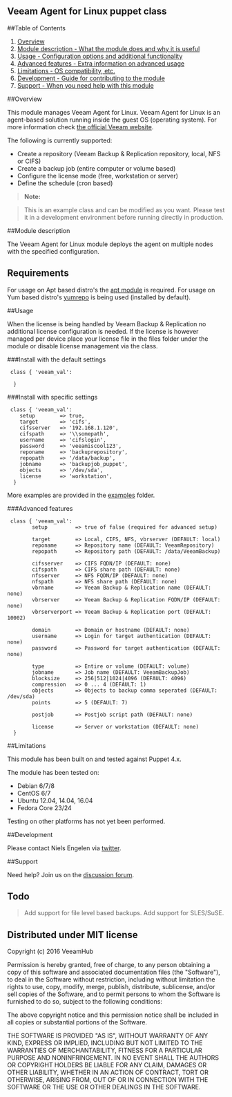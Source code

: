 Veeam Agent for Linux puppet class
----------------------------------

##Table of Contents

1. [Overview](#overview)
2. [Module description - What the module does and why it is useful](#module-description)
3. [Usage - Configuration options and additional functionality](#usage)
4. [Advanced features - Extra information on advanced usage](#advanced-features)
5. [Limitations - OS compatibility, etc.](#limitations)
6. [Development - Guide for contributing to the module](#development)
7. [Support - When you need help with this module](#support)

##Overview

This module manages Veeam Agent for Linux. Veeam Agent for Linux is an agent-based solution running inside the guest OS (operating system). For more information check [the official Veeam website](https://www.veeam.com/linux-cloud-server-backup-agent.html).

The following is currently supported:
  - Create a repository (Veeam Backup & Replication repository, local, NFS or CIFS)
  - Create a backup job (entire computer or volume based)
  - Configure the license mode (free, workstation or server)
  - Define the schedule (cron based)

> **Note:**

> This is an example class  and can be modified as you want. Please test it in a development environment before running directly in production.
  
##Module description

The Veeam Agent for Linux module deploys the agent on multiple nodes with the specified configuration.

## Requirements

For usage on Apt based distro's the [apt module](https://forge.puppet.com/puppetlabs/apt) is required.
For usage on Yum based distro's [yumrepo](https://docs.puppet.com/puppet/latest/types/yumrepo.html) is being used (installed by default). 

##Usage

When the license is being handled by Veeam Backup & Replication no additional license configuration is needed. If the license is however managed per device place your license file in the files folder under the module or disable license management via the class.

###Install with the default settings

```puppet
 class { 'veeam_val':
   
  }
```

###Install with specific settings

```puppet
 class { 'veeam_val':
    setup        => true,
    target       => 'cifs',
    cifsserver   => '192.168.1.120',
    cifspath     => '\\somepath',
    username     => 'cifslogin',
    password     => 'veeamiscool123',
    reponame	 => 'backuprepository',
    repopath     => '/data/backup',
    jobname 	 => 'backupjob_puppet',
    objects		 => '/dev/sda',
    license      => 'workstation',
  }
```

More examples are provided in the [examples](https://github.com/nielsengelen/val-puppet/tree/master/examples) folder.

###Advanced features
```puppet
 class { 'veeam_val':
        setup         => true of false (required for advanced setup)
        
        target        => Local, CIFS, NFS, vbrserver (DEFAULT: local)
        reponame      => Repository name (DEFAULT: VeeamRepository)
        repopath      => Repository path (DEFAULT: /data/VeeamBackup)

        cifsserver    => CIFS FQDN/IP (DEFAULT: none)
        cifspath      => CIFS share path (DEFAULT: none)
        nfsserver     => NFS FQDN/IP (DEFAULT: none)
        nfspath       => NFS share path (DEFAULT: none)
        vbrname       => Veeam Backup & Replication name (DEFAULT: none)
        vbrserver     => Veeam Backup & Replication FQDN/IP (DEFAULT: none)
        vbrserverport => Veeam Backup & Replication port (DEFAULT: 10002)       

        domain        => Domain or hostname (DEFAULT: none)
        username      => Login for target authentication (DEFAULT: none)
        password      => Password for target authentication (DEFAULT: none)
        
        type          => Entire or volume (DEFAULT: volume)
        jobname       => Job name (DEFAULT: VeeamBackupJob)
        blocksize     => 256|512|1024|4096 (DEFAULT: 4096)
        compression   => 0 ... 4 (DEFAULT: 1)
        objects       => Objects to backup comma seperated (DEFAULT: /dev/sda)
        points        => 5 (DEFAULT: 7)

        postjob       => Postjob script path (DEFAULT: none)

        license       => Server or workstation (DEFAULT: none)
  }
```

##Limitations

This module has been built on and tested against Puppet 4.x. 

The module has been tested on:

* Debian 6/7/8
* CentOS 6/7
* Ubuntu 12.04, 14.04, 16.04
* Fedora Core 23/24

Testing on other platforms has not yet been performed.

##Development

Please contact Niels Engelen via [twitter](https://twitter.com/nielsengelen).

##Support

Need help? Join us on the [discussion forum](https://forums.veeam.com/veeam-agent-for-linux-f41/).

## Todo

> Add support for file level based backups.
> Add support for SLES/SuSE.

## Distributed under MIT license
Copyright (c) 2016 VeeamHub

Permission is hereby granted, free of charge, to any person obtaining a copy of this software and associated documentation files (the "Software"), to deal in the Software without restriction, including without limitation the rights to use, copy, modify, merge, publish, distribute, sublicense, and/or sell copies of the Software, and to permit persons to whom the Software is furnished to do so, subject to the following conditions:

The above copyright notice and this permission notice shall be included in all copies or substantial portions of the Software.

THE SOFTWARE IS PROVIDED "AS IS", WITHOUT WARRANTY OF ANY KIND, EXPRESS OR IMPLIED, INCLUDING BUT NOT LIMITED TO THE WARRANTIES OF MERCHANTABILITY, FITNESS FOR A PARTICULAR PURPOSE AND NONINFRINGEMENT. IN NO EVENT SHALL THE AUTHORS OR COPYRIGHT HOLDERS BE LIABLE FOR ANY CLAIM, DAMAGES OR OTHER LIABILITY, WHETHER IN AN ACTION OF CONTRACT, TORT OR OTHERWISE, ARISING FROM, OUT OF OR IN CONNECTION WITH THE SOFTWARE OR THE USE OR OTHER DEALINGS IN THE SOFTWARE.
